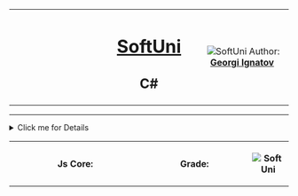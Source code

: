 <body>
<!-- Head Start -->
<table border="0" width="100%" cellspacing="1" cellpadding="3" align="center">
    <tbody>
    <tr>
        <td align="center" width="33%"><img style="text-align: ;"
                                            src="http://conf.softuni.bg/wp-content/uploads/2015/01/SoftUni-Logo-Flat_square-blue-300x235.png"
                                            alt=""/></td>
        <td align="center" width="33%">
            <h1><a href="https://softuni.bg/">SoftUni</a></h1>
            <h2>C#</h2>
        </td>
        <td align="center" width="33%"><img
                src="https://avatars1.githubusercontent.com/u/29753011?s=400&u=3721726f4f51e1fcf23e7d0ae9f31eed8f5fc499&v=4&amp;s=200"
                alt=""/>
            <img src="https://softuni.bg/favicon.ico" alt="SoftUni"/>
            Author:
            <strong>
                <a title="SoftUni Georgi Ignatov" href="https://softuni.bg/users/profile/trainings/bekop"
                   target="_blank">
                    Georgi Ignatov
                </a>
            </strong>
        </td>
    </tr>
    </tbody>
</table>
<!-- Head End -->
<!-- JavaScript Fundamentals Start -->

<!-- Practical Teamwork - ASP.NET Core MVC End -->
<!-- Entity Framework Core - Databases Advanced - Start -->
<hr/>
<!-- Summary Begin -->
<details>
    <summary> Click me for Details
        <table border="0" width="100%" cellspacing="0" cellpadding="0" align="center">
            <tbody>
            <tr>
                <th align="center" width="50%">Js Core:
                </th>
                <th width="40%">Grade:</th>
                <th>
                    <p><img src="https://softuni.bg/favicon.ico" alt="SoftUni"></p>
                </th>
            </tr>
            </tbody>
        </table>
    </summary>
    <!-- Summary End -->
    <table border="0" width="100%" cellspacing="1" cellpadding="3" align="center">
        <tbody>

        <!-- Course Body -->
        <tr>
            <th align="center" width="50%">JavaScript Fundamentals <br/>

            </th>

            <th width="40%">Grade: 6.00 (out of 6.00)</th>
        </tr>
        <tr>
            <th align="center" width="50%">JavaScript Advanced <br/>

            </th>
            <th width="40%">Grade: [in process] (out of 6.00)</th>
        </tr>
        <tr>
            <th align="center" width="50%">JavaScript Applications <br/>

            </th>
            <th width="40%">Grade: [in process] (out of 6.00)</th>
        </tr>
        <!-- End of course body -->

        </tbody>
    </table>
</details>
<hr/>
<!-- Summary Begin -->
<details>
    <summary> Click me for Details
        <table border="0" width="100%" cellspacing="0" cellpadding="0" align="center">
            <tbody>
            <tr>
                <th align="center" width="50%">C# Fundamentals:
                </th>
                <th width="40%">Grade:</th>
                <th>
                    <p><img src="https://softuni.bg/favicon.ico" alt="SoftUni"></p>
                </th>
            </tr>
            </tbody>
        </table>
    </summary>
    <!-- Summary End -->
    <table border="0" width="100%" cellspacing="1" cellpadding="3" align="center">
        <tbody>

        <!-- Course Body -->
        <tr>
            <th align="center" width="50%">C# Advanced <br/>

            </th>

            <th width="40%">Grade: 4.80 (out of 6.00)</th>
        </tr>
        <tr>
            <th align="center" width="50%">C# OOP Basics <br/>

            </th>
            <th width="40%">Grade: 4.55 (out of 6.00)</th>
        </tr>
        <tr>
            <th align="center" width="50%">C# OOP Advanced <br/>

            </th>
            <th width="40%">Grade: 4.24 (out of 6.00)</th>
        </tr>
        <!-- End of course body -->

        </tbody>
    </table>
</details>
<hr/>

<!-- Summary Begin -->
<details>
    <summary> Click me for Details
        <table border="0" width="100%" cellspacing="0" cellpadding="0" align="center">
            <tbody>
            <tr>
                <th align="center" width="50%">Tech Module:
                </th>
                <th width="40%">Grade:</th>
                <th>
                    <p><img src="https://softuni.bg/favicon.ico" alt="SoftUni"></p>
                </th>
            </tr>
            </tbody>
        </table>
    </summary>
    <!-- Summary End -->
    <table border="0" width="100%" cellspacing="1" cellpadding="3" align="center">
        <tbody>

        <!-- Course Body -->
        <tr>
            <th align="center" width="50%">Programming Fundamentals <br/>

            </th>

            <th width="40%">Grade: 5.32 (out of 6.00)</th>
        </tr>
        <tr>
            <th align="center" width="50%">Software Technologies <br/>

            </th>
            <th width="40%">Grade: 6.00 (out of 6.00)</th>
        </tr>

        <!-- End of course body -->

        </tbody>
    </table>
</details>
<hr/>

<!-- Summary Begin -->
<details>
    <summary> Click me for Details
        <table border="0" width="100%" cellspacing="0" cellpadding="0" align="center">
            <tbody>
            <tr>
                <th align="center" width="50%">Programming Basics:
                </th>
                <th width="40%">Grade:</th>
                <th>
                    <p><img src="https://softuni.bg/favicon.ico" alt="SoftUni"></p>
                </th>
            </tr>
            </tbody>
        </table>
    </summary>
    <!-- Summary End -->
    <table border="0" width="100%" cellspacing="1" cellpadding="3" align="center">
        <tbody>

        <!-- Course Body -->
        <tr>
            <th align="center" width="50%">Programming Basics <br/>

            </th>

            <th width="40%">Grade: 6.00 (out of 6.00)</th>
        </tr>
        <!-- End of course body -->

        </tbody>
    </table>
</details>

<hr/>
</body>
